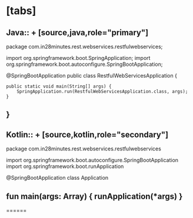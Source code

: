 [tabs]
======
Java::
+
[source,java,role="primary"]
----
package com.in28minutes.rest.webservices.restfulwebservices;

import org.springframework.boot.SpringApplication;
import org.springframework.boot.autoconfigure.SpringBootApplication;

@SpringBootApplication
public class RestfulWebServicesApplication {

    public static void main(String[] args) {
        SpringApplication.run(RestfulWebServicesApplication.class, args);
    }

}
----

Kotlin::
+
[source,kotlin,role="secondary"]
----
package com.in28minutes.rest.webservices.restfulwebservices

import org.springframework.boot.autoconfigure.SpringBootApplication
import org.springframework.boot.runApplication

@SpringBootApplication
class Application

fun main(args: Array<String>) {
    runApplication<Application>(*args)
}
----
======


